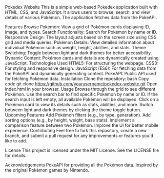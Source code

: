 Pokedex Website
This is a simple web-based Pokedex application built with HTML, CSS, and JavaScript. It allows users to browse, search, and view details of various Pokémon. The application fetches data from the PokeAPI.

Features
Browse Pokémon: View a grid of Pokémon cards displaying ID, image, and types.
Search Functionality: Search for Pokémon by name or ID.
Responsive Design: The layout adjusts based on the screen size using CSS grid and media queries.
Pokémon Details: View detailed information about individual Pokémon such as weight, height, abilities, and stats.
Theme Switching: Toggle between light and dark themes for better accessibility.
Dynamic Content: Pokémon cards and details are dynamically created using JavaScript.
Technologies Used
HTML5: For structuring the webpage.
CSS3: For styling and responsive design.
JavaScript (ES6): For fetching data from the PokeAPI and dynamically generating content.
PokeAPI: Public API used for fetching Pokémon data.
Installation
Clone the repository:
bash
Copy code
git clone https://github.com/yourusername/pokedex-website.git
Open index.html in your browser.
Usage
Browse through the grid to see different Pokémon.
Use the search bar to find specific Pokémon by name or ID. If the search input is left empty, all available Pokémon will be displayed.
Click on a Pokémon card to view its details such as stats, abilities, and more.
Switch between light and dark themes by clicking the theme toggle button.
Upcoming Features
Add Pokémon filters (e.g., by type, generation).
Add sorting options (e.g., by height, weight, base stats).
Implement a comparison feature between two Pokémon.
Improve the UI for better mobile experience.
Contributing
Feel free to fork this repository, create a new branch, and submit a pull request for any improvements or features you'd like to add.

License
This project is licensed under the MIT License. See the LICENSE file for details.

Acknowledgements
PokeAPI for providing all the Pokémon data.
Inspired by the original Pokémon games by Nintendo.
